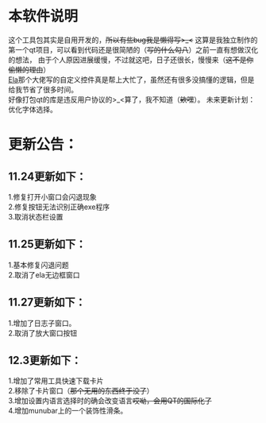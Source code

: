 # 本软件说明
这个工具包其实是自用开发的，~~所以有些bug我是懒得写>_<~~
这算是我独立制作的第一个qt项目，可以看到代码还是很简陋的（~~写的什么勾八~~）之前一直有想做汉化的想法，
由于个人原因进展缓慢，不过就这吧，日子还很长，慢慢来（~~这不是你偷懒的理由~~）  
[Ela](https://github.com/Liniyous/ElaWidgetTools?tab=readme-ov-file)那个大佬写的自定义控件真是帮上大忙了，虽然还有很多没搞懂的逻辑，但是给我节省了很多时间。  
好像打包qt的库是违反用户协议的>_<算了，我不知道（~~欸嘿~~）。
未来更新计划：优化字体选择。



# 更新公告：
## 11.24更新如下：  
1.修复打开小窗口会闪退现象    
2.修复按钮无法识别正确exe程序  
3.取消状态栏设置  
## 11.25更新如下：
1.基本修复闪退问题  
2.取消了ela无边框窗口
## 11.27更新如下：
1.增加了日志子窗口。  
2.取消了放大窗口按钮  

## 12.3更新如下：
1.增加了常用工具快速下载卡片  
2.移除了卡片窗口（~~那个无用的东西终于没了~~）  
3.增加设置内语言选择时的确会改变语言~~哎呦，会用QT的国际化了~~  
4.增加munubar上的一个装饰性滑条。  
